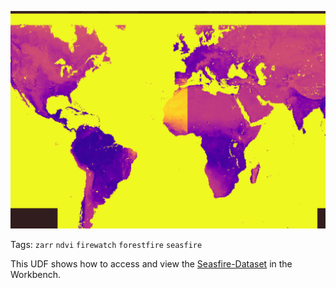 <!--fused:preview-->
<p align="center"><img src="https://raw.githubusercontent.com/fusedio/udfs/main/community/milind/Zarr_file_example/fused-screenshot(26).png" width="600" alt="UDF preview image"></p>

<!--fused:tags-->
Tags: `zarr` `ndvi` `firewatch` `forestfire` `seasfire`

<!--fused:readme-->
This UDF shows how to access and view the [Seasfire-Dataset](https://seasfire.hua.gr/earth-as-a-graph/) in the Workbench.
